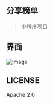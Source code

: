 ## 分享榜单
> 小程序项目

## 界面
![image](https://im2.ezgif.com/tmp/ezgif-2-150928f71154.gif)

## LICENSE
Apache 2.0
